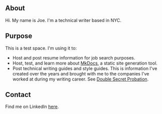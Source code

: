 ## About

Hi. My name is Joe. I'm a technical writer based in NYC. 

## Purpose
This is a test space. I'm using it to:

- Host and post resume information for job search purposes.
- Host, test, and learn more about [MkDocs](https://www.mkdocs.org/), a static site generation tool.
- Post technical writing guides and style guides. This is information I've created over the years and brought with me to the companies I've worked at during my writing career. See [Double Secret Probation](https://jwwojak.github.io/site/).

## Contact

Find me on LinkedIn [here](www.linkedin.com/in/joewojak).
